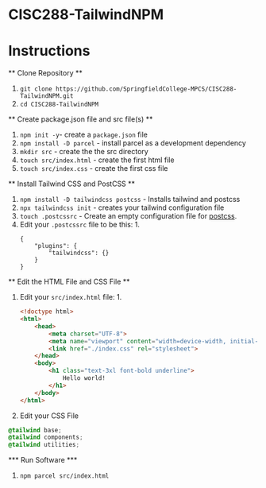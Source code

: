 # CISC288-TailwindNPM


# Instructions

** Clone Repository **

1. `git clone https://github.com/SpringfieldCollege-MPCS/CISC288-TailwindNPM.git`
2. `cd CISC288-TailwindNPM`

** Create package.json file and src file(s) **

1. `npm init -y`- create a `package.json` file
2. `npm install -D parcel` - install parcel as a development dependency
3. `mkdir src` - create the the src directory
4. `touch src/index.html` - create the first html file
4. `touch src/index.css` - create the first css file

** Install Tailwind CSS and PostCSS **

1. `npm install -D tailwindcss postcss` - Installs tailwind and postcss
2. `npx tailwindcss init` - creates your tailwind configuration file
3. `touch .postcssrc` - Create an empty configuration file for [postcss](https://postcss.org/).
4. Edit your `.postcssrc` file to be this:
    1. 
    ```
    {
        "plugins": {
            "tailwindcss": {}
        }
    }
    ```

** Edit the HTML File and CSS File **

1. Edit your `src/index.html` file:
    1. 

    ```html
    <!doctype html>
    <html>
        <head>
            <meta charset="UTF-8">
            <meta name="viewport" content="width=device-width, initial-scale=1.0">
            <link href="./index.css" rel="stylesheet">
        </head>
        <body>
            <h1 class="text-3xl font-bold underline">
                Hello world!
            </h1>
        </body>
    </html>
    ```
2. Edit your CSS File

```css
@tailwind base;
@tailwind components;
@tailwind utilities;
```

*** Run Software ***

1. `npm parcel src/index.html`